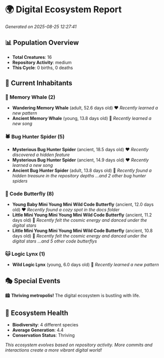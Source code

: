 # 🌍 Digital Ecosystem Report
*Generated on 2025-08-25 12:27:41*

## 📊 Population Overview
- **Total Creatures**: 16
- **Repository Activity**: medium
- **This Cycle**: 0 births, 0 deaths

## 👥 Current Inhabitants

### 🐋 Memory Whale (2)
- **Wandering Memory Whale** (adult, 52.6 days old) ❤️
  *Recently learned a new pattern*
- **Ancient Memory Whale** (young, 13.8 days old) 💚
  *Recently learned a new song*

### 🕷️ Bug Hunter Spider (5)
- **Mysterious Bug Hunter Spider** (ancient, 18.5 days old) ❤️
  *Recently discovered a hidden feature*
- **Mysterious Bug Hunter Spider** (ancient, 14.9 days old) ❤️
  *Recently learned a new song*
- **Ancient Bug Hunter Spider** (adult, 13.8 days old) 💛
  *Recently found a hidden treasure in the repository depths*
  *...and 2 other bug hunter spiders*

### 🦋 Code Butterfly (8)
- **Young Baby Mini Young Mini Wild Code Butterfly** (ancient, 12.0 days old) ❤️
  *Recently found a cozy spot in the docs folder*
- **Little Mini Young Mini Young Mini Wild Code Butterfly** (ancient, 11.2 days old) 💛
  *Recently felt the cosmic energy and danced under the digital stars*
- **Little Mini Young Mini Young Mini Wild Code Butterfly** (ancient, 10.8 days old) 💛
  *Recently felt the cosmic energy and danced under the digital stars*
  *...and 5 other code butterflys*

### 🐱 Logic Lynx (1)
- **Wild Logic Lynx** (young, 6.0 days old) 💚
  *Recently learned a new pattern*

## 🎭 Special Events

🏙️ **Thriving metropolis!** The digital ecosystem is bustling with life.

## 🔬 Ecosystem Health
- **Biodiversity**: 4 different species
- **Average Generation**: 4.4
- **Conservation Status**: Thriving

*This ecosystem evolves based on repository activity. More commits and interactions create a more vibrant digital world!*